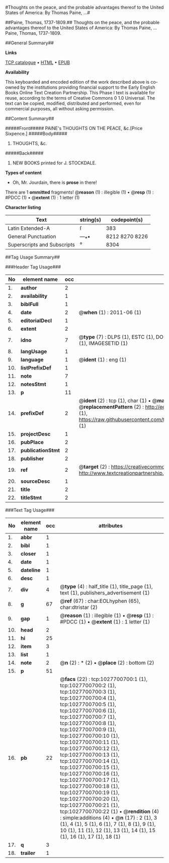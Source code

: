 #Thoughts on the peace, and the probable advantages thereof to the United States of America: By Thomas Paine, ...#

##Paine, Thomas, 1737-1809.##
Thoughts on the peace, and the probable advantages thereof to the United States of America: By Thomas Paine, ...
Paine, Thomas, 1737-1809.

##General Summary##

**Links**

[TCP catalogue](http://www.ota.ox.ac.uk/tcp/)  • 
[HTML](http://tei.it.ox.ac.uk/tcp/Texts-HTML/free/004/004809440.html)  • 
[EPUB](http://tei.it.ox.ac.uk/tcp/Texts-EPUB/free/004/004809440.epub)

**Availability**

This keyboarded and encoded edition of the
	       work described above is co-owned by the institutions
	       providing financial support to the Early English Books
	       Online Text Creation Partnership. This Phase I text is
	       available for reuse, according to the terms of Creative
	       Commons 0 1.0 Universal. The text can be copied,
	       modified, distributed and performed, even for
	       commercial purposes, all without asking permission.


##Content Summary##

#####Front#####
PAINE's THOUGHTS ON THE PEACE, &c.[Price Sixpence.]
#####Body#####

1. THOUGHTS, &c.

#####Back#####

1. NEW BOOKS printed for J. STOCKDALE.

**Types of content**

  * Oh, Mr. Jourdain, there is **prose** in there!

There are 1 **ommitted** fragments! 
 @__reason__ (1) : illegible (1)  •  @__resp__ (1) : #PDCC (1)  •  @__extent__ (1) : 1 letter (1)

**Character listing**


|Text|string(s)|codepoint(s)|
|---|---|---|
|Latin Extended-A|ſ|383|
|General Punctuation|—⁎•|8212 8270 8226|
|Superscripts             and Subscripts|⁰|8304|

##Tag Usage Summary##

###Header Tag Usage###

|No|element name|occ|attributes|
|---|---|---|---|
|1.|__author__|2||
|2.|__availability__|1||
|3.|__biblFull__|1||
|4.|__date__|2| @__when__ (1) : 2011-06 (1)|
|5.|__editorialDecl__|1||
|6.|__extent__|2||
|7.|__idno__|7| @__type__ (7) : DLPS (1), ESTC (1), DOCNO (1), TCP (1), GALEDOCNO (1), CONTENTSET (1), IMAGESETID (1)|
|8.|__langUsage__|1||
|9.|__language__|1| @__ident__ (1) : eng (1)|
|10.|__listPrefixDef__|1||
|11.|__note__|7||
|12.|__notesStmt__|1||
|13.|__p__|11||
|14.|__prefixDef__|2| @__ident__ (2) : tcp (1), char (1)  •  @__matchPattern__ (2) : ([0-9\-]+):([0-9IVX]+) (1), (.+) (1)  •  @__replacementPattern__ (2) : http://eebo.chadwyck.com/downloadtiff?vid=$1&page=$2 (1), https://raw.githubusercontent.com/textcreationpartnership/Texts/master/tcpchars.xml#$1 (1)|
|15.|__projectDesc__|1||
|16.|__pubPlace__|2||
|17.|__publicationStmt__|2||
|18.|__publisher__|2||
|19.|__ref__|2| @__target__ (2) : https://creativecommons.org/publicdomain/zero/1.0/ (1), http://www.textcreationpartnership.org/docs/. (1)|
|20.|__sourceDesc__|1||
|21.|__title__|2||
|22.|__titleStmt__|2||


###Text Tag Usage###

|No|element name|occ|attributes|
|---|---|---|---|
|1.|__abbr__|1||
|2.|__bibl__|1||
|3.|__closer__|1||
|4.|__date__|1||
|5.|__dateline__|1||
|6.|__desc__|1||
|7.|__div__|4| @__type__ (4) : half_title (1), title_page (1), text (1), publishers_advertisement (1)|
|8.|__g__|67| @__ref__ (67) : char:EOLhyphen (65), char:dtristar (2)|
|9.|__gap__|1| @__reason__ (1) : illegible (1)  •  @__resp__ (1) : #PDCC (1)  •  @__extent__ (1) : 1 letter (1)|
|10.|__head__|2||
|11.|__hi__|25||
|12.|__item__|3||
|13.|__list__|1||
|14.|__note__|2| @__n__ (2) : * (2)  •  @__place__ (2) : bottom (2)|
|15.|__p__|51||
|16.|__pb__|22| @__facs__ (22) : tcp:1027700700:1 (1), tcp:1027700700:2 (1), tcp:1027700700:3 (1), tcp:1027700700:4 (1), tcp:1027700700:5 (1), tcp:1027700700:6 (1), tcp:1027700700:7 (1), tcp:1027700700:8 (1), tcp:1027700700:9 (1), tcp:1027700700:10 (1), tcp:1027700700:11 (1), tcp:1027700700:12 (1), tcp:1027700700:13 (1), tcp:1027700700:14 (1), tcp:1027700700:15 (1), tcp:1027700700:16 (1), tcp:1027700700:17 (1), tcp:1027700700:18 (1), tcp:1027700700:19 (1), tcp:1027700700:20 (1), tcp:1027700700:21 (1), tcp:1027700700:22 (1)  •  @__rendition__ (4) : simple:additions (4)  •  @__n__ (17) : 2 (1), 3 (1), 4 (1), 5 (1), 6 (1), 7 (1), 8 (1), 9 (1), 10 (1), 11 (1), 12 (1), 13 (1), 14 (1), 15 (1), 16 (1), 17 (1), 18 (1)|
|17.|__q__|3||
|18.|__trailer__|1||
